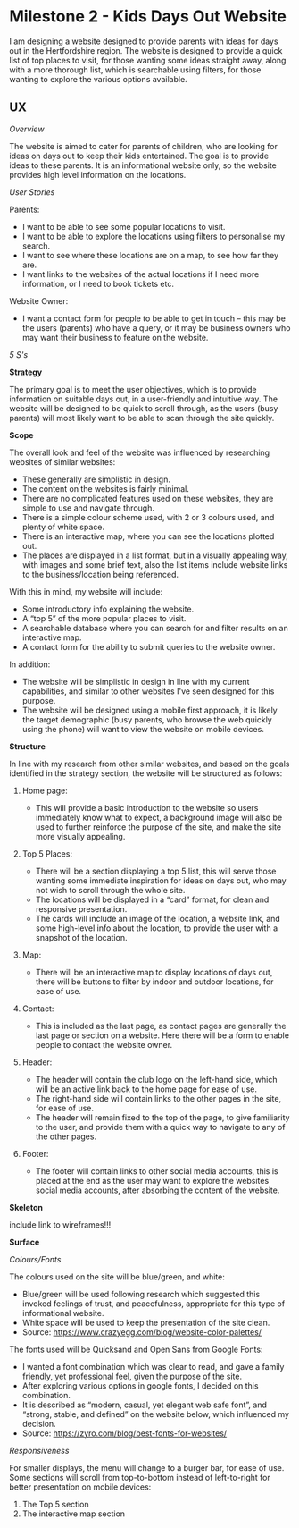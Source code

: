 # Milestone 2 - Kids Days Out Website

I am designing a website designed to provide parents with ideas for days out in the Hertfordshire region. The website is designed to provide a quick list of top places to visit, for those wanting some ideas straight away, along with a more thorough list, which is searchable using filters, for those wanting to explore the various options available.  

## UX

*Overview*

The website is aimed to cater for parents of children, who are looking for ideas on days out to keep their kids entertained. The goal is to provide ideas to these parents. It is an informational website only, so the website provides high level information on the locations.

*User Stories*

Parents:
* I want to be able to see some popular locations to visit.
* I want to be able to explore the locations using filters to personalise my search.
* I want to see where these locations are on a map, to see how far they are.
* I want links to the websites of the actual locations if I need more information, or I need to book tickets etc.

Website Owner:
* I want a contact form for people to be able to get in touch – this may be the users (parents) who have a query, or it may be business owners who may want their business to feature on the website.

*5 S's*

**Strategy**

The primary goal is to meet the user objectives, which is to provide information on suitable days out, in a user-friendly and intuitive way. The website will be designed to be quick to scroll through, as the users (busy parents) will most likely want to be able to scan through the site quickly.

**Scope**

The overall look and feel of the website was influenced by researching websites of similar websites:

* These generally are simplistic in design.
* The content on the websites is fairly minimal.
* There are no complicated features used on these websites, they are simple to use and navigate through.
* There is a simple colour scheme used, with 2 or 3 colours used, and plenty of white space.
* There is an interactive map, where you can see the locations plotted out.
* The places are displayed in a list format, but in a visually appealing way, with images and some brief text, also the list items include website links to the business/location being referenced.

With this in mind, my website will include:

* Some introductory info explaining the website.
* A “top 5” of the more popular places to visit.
* A searchable database where you can search for and filter results on an interactive map.
* A contact form for the ability to submit queries to the website owner.

In addition:
* The website will be simplistic in design in line with my current capabilities, and similar to other websites I've seen designed for this purpose.
* The website will be designed using a mobile first approach, it is likely the target demographic (busy parents, who browse the web quickly using the phone) will want to view the website on mobile devices.

**Structure**

In line with my research from other similar websites, and based on the goals identified in the strategy section, the website will be structured as follows:

1. Home page: 
   * This will provide a basic introduction to the website so users immediately know what to expect, a background image will also be used to further reinforce the purpose of the site, and make the site more visually appealing.

2. Top 5 Places:
   * There will be a section displaying a top 5 list, this will serve those wanting some immediate inspiration for ideas on days out, who may not wish to scroll through the whole site.
   * The locations will be displayed in a “card” format, for clean and responsive presentation.
   * The cards will include an image of the location, a website link, and some high-level info about the location, to provide the user with a snapshot of the location.
   
3. Map:
   * There will be an interactive map to display locations of days out, there will be buttons to filter by indoor and outdoor locations, for ease of use.

4. Contact:
   * This is included as the last page, as contact pages are generally the last page or section on a website. Here there will be a form to enable people to contact the website owner. 

5. Header:
   * The header will contain the club logo on the left-hand side, which will be an active link back to the home page for ease of use.
   * The right-hand side will contain links to the other pages in the site, for ease of use.
   * The header will remain fixed to the top of the page, to give familiarity to the user, and provide them with a quick way to navigate to any of the other pages.

6. Footer:  
   * The footer will contain links to other social media accounts, this is placed at the end as the user may want to explore the websites social media accounts, after absorbing the content of the website. 

**Skeleton**

include link to wireframes!!!

**Surface**

*Colours/Fonts*

The colours used on the site will be blue/green, and white:
* Blue/green will be used following research which suggested this invoked feelings of trust, and peacefulness, appropriate for this type of informational website.
* White space will be used to keep the presentation of the site clean.
* Source: https://www.crazyegg.com/blog/website-color-palettes/ 

The fonts used will be Quicksand and Open Sans from Google Fonts: 
* I wanted a font combination which was clear to read, and gave a family friendly, yet professional feel, given the purpose of the site.
* After exploring various options in google fonts, I decided on this combination.
* It is described as “modern, casual, yet elegant web safe font”, and “strong, stable, and defined” on the website below, which influenced my decision. 
* Source: https://zyro.com/blog/best-fonts-for-websites/  

*Responsiveness*

For smaller displays, the menu will change to a burger bar, for ease of use.
Some sections will scroll from top-to-bottom instead of left-to-right for better presentation on mobile devices:
1. The Top 5 section
2. The interactive map section